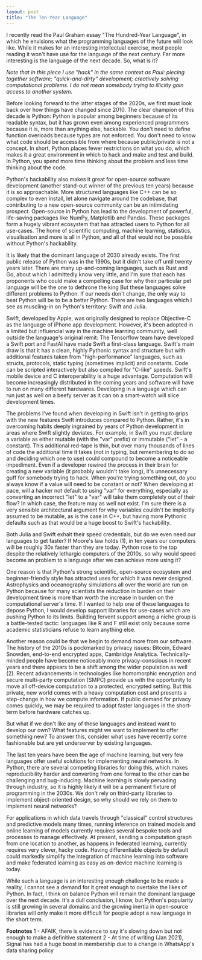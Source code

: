 ```yaml
---
layout: post
title: "The Ten-Year Language"
---
```

I recently read the Paul Graham essay "The Hundred-Year Language",
in which he envisions what the programming languages of the future
will look like.
While it makes for an interesting intellectual exercise,
most people reading it won't have use
for the language of the next century.
Far more interesting
is the language of the next decade.
So, what is it?

_Note that in this piece
I use "hack" in the same context as Paul:
piecing together software;
"quick-and-dirty" development;
creatively solving computational problems.
I do not mean somebody trying
to illicitly gain access to another system._

Before looking forward to the latter stages of the 2020s,
we first must look back over how things have changed since 2010.
The clear champion of this decade is Python:
Python is popular among beginners
because of its readable syntax,
but it has grown even among experienced programmers because it is,
more than anything else,
hackable.
You don't need to define function overloads
because types are not enforced.
You don't need to know what code should be
accessible from where
because public/private is not a concept.
In short,
Python places fewer restrictions
on what you do,
which makes it a great environment
in which to hack and make and test and build.
In Python, you spend more time thinking
about the problem
and less time thinking about the code.

Python's hackability also makes it great
for open-source software development
(another stand-out winner of the previous ten years)
because it is so approachable.
More structured languages
like C++
can be so complex to even install,
let alone navigate around the codebase,
that contributing to a new open-source community
can be an intimidating prospect.
Open-source in Python has lead to the development
of powerful,
life-saving packages like NumPy,
Matplotlib
and Pandas.
These packages form a hugely vibrant ecosystem
that has attracted users to Python for all use-cases.
The home of scientific computing,
machine learning, statistics,
visualisation and more is all in Python,
and all of that would not be possible
without Python's hackability.

It is likely that the dominant language of 2030 already exists.
The first public release of Python was in the 1990s,
but it didn't take off until twenty years later.
There are many up-and-coming languages,
such as Rust and Go,
about which I admittedly know very little,
and I'm sure that each has proponents
who could make a compelling case for why their particular pet language
will be the one to dethrone the king
But these languages solve different problems to Python.
If our needs don't change,
the only way to beat Python will be
to be a better Python.
There are two languages which I see as muscling-in
on Python's territory:
Swift and Julia.

Swift, developed by Apple,
was originally designed to replace Objective-C
as the language of iPhone app development.
However,
it's been adopted in a limited but influencial way in the machine learning community,
well outside the language's original remit:
The Tensorflow team have developed a Swift port
and FastAI have made Swift a first-class language.
Swift's main draw is that it has a clean,
highly Pythonic syntax and structure
but with additional features taken from "high-performance" languages,
such as structs, protocols, static typing (sometimes implicit) and constants.
Code can be scripted interactively
but also compiled for "C-like" speeds.
Swift's mobile device and C interoperability is a huge advantage.
Computation will become increasingly distributed
in the coming years
and software will have to run on many different hardwares.
Developing in a language which can run just as well on a beefy server
as it can on a smart-watch will slice development times.

The problems I've found when developing in Swift
isn't in getting to grips with the new features Swift introduces compared to Python.
Rather, it's in overcoming habits
deeply ingrained by years of Python development
in areas where Swift slightly deviates.
For example, in Swift you must declare a variable as either mutable
(with the "var" prefix)
or immutable
("let" - a constant).
This additional red-tape is thin,
but over many thousands of lines of code the additional time it takes
(not in typing, but remembering to do so and deciding which one to use)
could compound to become a noticeable impediment.
Even if a developer rewired the process in their brain for creating a new variable
(it probably wouldn't take long),
it's unnecessary guff for somebody trying to hack.
When you're trying something out, do you always know if a value will need to be constant or not?
When developing at pace, will a hacker not default to using "var" for everything,
especially as converting an incorrect "let" to a "var"
will take them completely out of their flow?
In which case, the feature may as well not exist.
I'm sure there is a very sensible architectural argument
for why variables couldn't be implicitly assumed to be mutable,
as is the case in C++,
but having more Pythonic defaults such as that would be a huge boost to Swift's hackability.

Both Julia and Swift exhalt their speed credentials,
but do we even need our languages to get faster?
If Moore's law holds (1),
in ten years our computers will be roughly 30x faster than they are today.
Python rose to the top despite the relatively lethargic computers of the 2010s,
so why would speed become an problem to a language after we can achieve more using it?

One reason is that Python's strong scientific,
open-source ecosystem and beginner-friendly style has attracted uses for which it was never designed.
Astrophysics and oceanography simulations all over the world are run on Python
because for many scientists the reduction in burden on their development time
is more than worth the increase in burden on the computational server's time.
If I wanted to help one of these languages to depose Python,
I would develop support libraries for use-cases which are pushing Python to its limits.
Building fervent support among a niche group is a battle-tested tactic:
languages like R and F still exist only
because some academic statisticians refuse to learn anything else.

Another reason could be that we begin to demand more from our software.
The history of the 2010s is pockmarked by privacy issues:
Bitcoin, Edward Snowden, end-to-end encrypted apps, Cambridge Analytica.
Technically-minded people have become noticeably more privacy-conscious in recent years
and there appears to be a shift among the wider population as well (2).
Recent advancements in technologies
like homomorphic encryption
and secure multi-party computation (SMPC)
provide us with the opportunity to move all off-device computation to a protected,
encrypted setting.
But this private, new world comes with a heavy computation cost
and presents a step-change in how we compute information.
If public demand for privacy comes quickly,
we may be required to adopt faster languages in the short-term
before hardware catches up.

But what if we don't like any of these languages
and instead want to develop our own?
What features might we want to implement to offer something new?
To answer this,
consider what uses have recently come fashionable
but are yet underserver by existing languages.

The last ten years have been the age of machine learning,
but very few languages offer useful solutions for implementing neural networks.
In Python, there are several competing libraries for doing this,
which makes reproducibility harder
and converting from one format to the other
can be challenging and bug-inducing.
Machine learning is slowly pervading through industry,
so it is highly likely it will be
a permanent fixture of programming
in the 2030s.
We don't rely on third-party libraries
to implement object-oriented design,
so why should we rely on them to implement neural networks?

For applications in which data travels through "classical" control structures
and predictive models many times,
running inference on trained models and online learning of models currently requires
several bespoke tools and processes
to manage effectively.
At present,
sending a computation graph
from one location to another,
as happens in federated learning,
currently requires
very clever,
hacky code.
Having differentiable objects by default
could markedly simplify
the integration of machine learning into software
and make federated learning as easy
as on-device machine learning is today.

While such a language is an interesting enough challenge to be made a reality,
I cannot see a demand for it great enough
to overtake the likes of Python.
In fact,
I think on balance Python will remain
the dominant language over the next decade.
It's a dull conclusion,
I know,
but Python's popularity is still growing in several domains
and the growing inertia in open-source libraries will only
make it more difficult
for people adopt a new language
in the short term.

**Footnotes**
1 - AFAIK, there is evidence to say it's slowing down but not enough to make a definitive statement
2 - At time of writing (Jan 2021),
Signal has had a huge boost in membership
due to a change
in WhatsApp's data sharing policy
